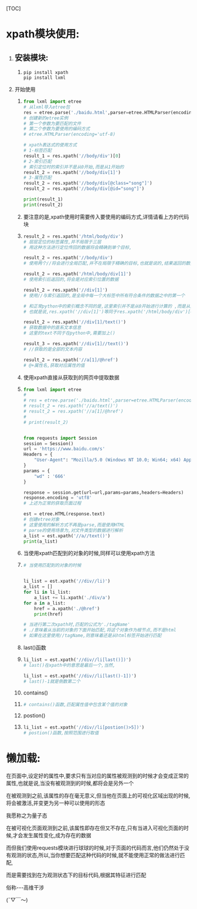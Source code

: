 [TOC]



# xpath模块使用:

1. ## 安装模块:

   1. ```
      pip install xpath
      pip install lxml
      ```

2. 开始使用

   1. ```python
      from lxml import etree
      # 从lxml导入etree包
      res = etree.parse('./baidu.html',parser=etree.HTMLParser(encoding="utf-8"))
      # 创建新的etree实例
      # 第一个参数为要匹配的文件
      # 第二个参数为要使用的编码方式
      # etree.HTMLParser(encoding='utf-8)
      
      # xpath表达式的使用方式
      # 1-标签匹配
      result_1 = res.xpath('//body/div')[0]
      # 2-索引匹配
      # 索引定位时的索引并不是从0开始,而是从1开始的
      result_2 = res.xpath('//body/div[1]')
      # 3-属性匹配
      result_2 = res.xpath('//body/div[@class="song"]')
      result_2 = res.xpath('//body/div[@id="song"]')
      
      print(result_1)
      print(result_2)
      ```

   2. 要注意的是,xpath使用时需要传入要使用的编码方式,详情请看上方的代码块

   3. ```python
      result_2 = res.xpath('/html/body/div')
      # 层层定位的标签属性,并不局限于三层
      # 用这种方法进行定位传回的数据将会精确到单个目标,
      
      result_2 = res.xpath('//body/div')
      # 使用两个//将会进行全局匹配,并不在局限于精确的目标,也就是说的,结果返回的数据不一定是head标签中的数据,也不一定是是body中的数据,这样匹配的将会是全局的数据
      
      result_2 = res.xpath('/html/body/div[1]')
      # 使用索引后返回的,将会是对应索引位置的数据
      
      result_2 = res.xpath('//div[1]')
      # 使用//与索引返回的,是全局中每一个大标签中所有符合条件的数据之中的第一个
      
      # 和正常python中的索引概念不同的是,这里索引并不是从0开始进行计算的 ,而是从开始计算的
      # 也就是说,res.xpath('//div[1]')等同于res.xpath('/html/body/div')[0]
      
      result_2 = res.xpath('//div[1]/text()')
      # 获取数据中的直系文本信息
      # 这里的text不同于在python中,需要加上()
      
      result_3 = res.xpath('//div[1]//text()')
      # //获取的是全部的文本内容
      
      result_2 = res.xpath('//a[1]/@href')
      # @+属性名,获取对应属性的值
      
      
      ```

   4. 使用xpath直接从获取到的网页中提取数据

   5. ```python
      from lxml import etree
      #
      # res = etree.parse('./baidu.html',parser=etree.HTMLParser(encoding="utf-8"))
      # result_2 = res.xpath('//a/text()')
      # result_2 = res.xpath('//a[1]/@href')
      #
      # print(result_2)
      
      
      from requests import Session
      session = Session()
      url = 'https://www.baidu.com/s'
      Headers = {
          "User-Agent": "Mozilla/5.0 (Windows NT 10.0; Win64; x64) AppleWebKit/537.36 (KHTML, like Gecko) Chrome/78.0.3904.108 Safari/537.36",
      }
      params = {
          "wd" : '666'
      }
      
      response = session.get(url=url,params=params,headers=Headers)
      response.encoding = 'utf8'
      # 上述为正常的获取页面过程
      
      est = etree.HTML(response.text)
      # 创建etree对象
      # 这里使用的解析方式不再是parse,而是使用HTML
      # parse的使用场景为,对文件类型的数据进行解析
      a_list = est.xpath('//a//text()')
      print(a_list)
      ```

   6. 当使用xpath匹配到的对象的时候,同样可以使用xpath方法

   7. ```python
      # 当使用匹配到的对象的时候
      
      
      li_list = est.xpath('//div//li)')
      a_list = []
      for li in li_list:
          a_list += li.xpath('./div/a')
      for a in a_list:
          href = a.xpath('./@href')
          print(href)
      
      # 当进行第二次xpath时,匹配的公式为'./tagName'
      # ./意味着从当前的对象的下面开始匹配,将这个对象作为根节点,而不是html
      # 如果在这里使用//tagName,则意味着还是从html标签开始进行匹配
      
      ```

   8. last()函数

   9. ```python
      li_list = est.xpath('//div//li[last()])')
      # last()在xpath中的意思是最后一个,当然,
      
      li_list = est.xpath('//div//li[last()-1])')
      # last()-1就是倒数第二个
      
      ```

   10. contains()

   11. ```python
       # contains()函数,匹配属性值中包含某个值的对象
       ```

   12. postion()

   13. ```python
       li_list = est.xpath('//div//li[postion()>5])')
       # postion()函数,按照范围进行取值
       ```




# 懒加载:

在页面中,设定好的属性中,要求只有当对应的属性被观测到的时候才会变成正常的属性,也就是说,当没有被观测到的时候,都将会是另外一个

在被观测到之前,该属性的存在毫无意义,但当他在页面上的可视化区域出现的时候,将会被激活,并变更为另一种可以使用的形态

我愿称之为量子态

在被可视化页面观测到之前,该属性即存在但又不存在,只有当进入可视化页面的时候,才会发生属性变化,成为存在的数据

而但我们使用requests模块进行球球的时候,对于页面的代码而言,他们仍然处于没有观测的状态,所以,当你想要匹配这种代码的时候,就不能使用正常的做法进行匹配,

而是需要找到在为观测状态下的目标代码,根据其特征进行匹配

俗称---高维干涉

(ˉ▽￣～) 


